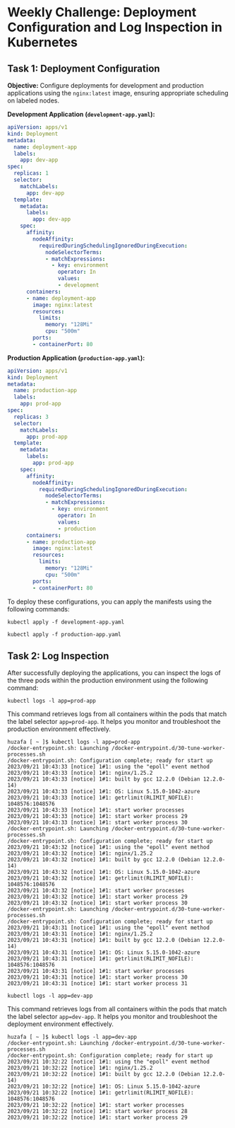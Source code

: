 # Weekly Challenge: Deployment Configuration and Log Inspection in Kubernetes

## Task 1: Deployment Configuration

**Objective:** Configure deployments for development and production applications using the `nginx:latest` image, ensuring appropriate scheduling on labeled nodes.

**Development Application (`development-app.yaml`):**

```yaml
apiVersion: apps/v1
kind: Deployment
metadata:
  name: deployment-app
  labels:
    app: dev-app
spec:
  replicas: 1
  selector:
    matchLabels:
      app: dev-app
  template:
    metadata:
      labels:
        app: dev-app
    spec:
      affinity:
        nodeAffinity:
          requiredDuringSchedulingIgnoredDuringExecution:
            nodeSelectorTerms:
            - matchExpressions:
              - key: environment
                operator: In
                values:
                - development  
      containers:
      - name: deployment-app
        image: nginx:latest
        resources:
          limits:
            memory: "128Mi"
            cpu: "500m"
        ports:
        - containerPort: 80
```



**Production Application (`production-app.yaml`):**

```yaml
apiVersion: apps/v1
kind: Deployment
metadata:
  name: production-app
  labels:
    app: prod-app
spec:
  replicas: 3
  selector:
    matchLabels:
      app: prod-app
  template:
    metadata:
      labels:
        app: prod-app
    spec:
      affinity:
        nodeAffinity:
          requiredDuringSchedulingIgnoredDuringExecution:
            nodeSelectorTerms:
            - matchExpressions:
              - key: environment
                operator: In
                values:
                - production  
      containers:
      - name: production-app
        image: nginx:latest
        resources:
          limits:
            memory: "128Mi"
            cpu: "500m"
        ports:
        - containerPort: 80
```

To deploy these configurations, you can apply the manifests using the following commands:

```
kubectl apply -f development-app.yaml

kubectl apply -f production-app.yaml
```

## Task 2: Log Inspection

After successfully deploying the applications, you can inspect the logs of the three pods within the production environment using the following command:

```
kubectl logs -l app=prod-app
```

This command retrieves logs from all containers within the pods that match the label selector `app=prod-app`. It helps you monitor and troubleshoot the production environment effectively.

```
huzafa [ ~ ]$ kubectl logs -l app=prod-app
/docker-entrypoint.sh: Launching /docker-entrypoint.d/30-tune-worker-processes.sh
/docker-entrypoint.sh: Configuration complete; ready for start up
2023/09/21 10:43:33 [notice] 1#1: using the "epoll" event method
2023/09/21 10:43:33 [notice] 1#1: nginx/1.25.2
2023/09/21 10:43:33 [notice] 1#1: built by gcc 12.2.0 (Debian 12.2.0-14) 
2023/09/21 10:43:33 [notice] 1#1: OS: Linux 5.15.0-1042-azure
2023/09/21 10:43:33 [notice] 1#1: getrlimit(RLIMIT_NOFILE): 1048576:1048576
2023/09/21 10:43:33 [notice] 1#1: start worker processes
2023/09/21 10:43:33 [notice] 1#1: start worker process 29
2023/09/21 10:43:33 [notice] 1#1: start worker process 30
/docker-entrypoint.sh: Launching /docker-entrypoint.d/30-tune-worker-processes.sh
/docker-entrypoint.sh: Configuration complete; ready for start up
2023/09/21 10:43:32 [notice] 1#1: using the "epoll" event method
2023/09/21 10:43:32 [notice] 1#1: nginx/1.25.2
2023/09/21 10:43:32 [notice] 1#1: built by gcc 12.2.0 (Debian 12.2.0-14) 
2023/09/21 10:43:32 [notice] 1#1: OS: Linux 5.15.0-1042-azure
2023/09/21 10:43:32 [notice] 1#1: getrlimit(RLIMIT_NOFILE): 1048576:1048576
2023/09/21 10:43:32 [notice] 1#1: start worker processes
2023/09/21 10:43:32 [notice] 1#1: start worker process 29
2023/09/21 10:43:32 [notice] 1#1: start worker process 30
/docker-entrypoint.sh: Launching /docker-entrypoint.d/30-tune-worker-processes.sh
/docker-entrypoint.sh: Configuration complete; ready for start up
2023/09/21 10:43:31 [notice] 1#1: using the "epoll" event method
2023/09/21 10:43:31 [notice] 1#1: nginx/1.25.2
2023/09/21 10:43:31 [notice] 1#1: built by gcc 12.2.0 (Debian 12.2.0-14) 
2023/09/21 10:43:31 [notice] 1#1: OS: Linux 5.15.0-1042-azure
2023/09/21 10:43:31 [notice] 1#1: getrlimit(RLIMIT_NOFILE): 1048576:1048576
2023/09/21 10:43:31 [notice] 1#1: start worker processes
2023/09/21 10:43:31 [notice] 1#1: start worker process 30
2023/09/21 10:43:31 [notice] 1#1: start worker process 31
```
```
kubectl logs -l app=dev-app
```

This command retrieves logs from all containers within the pods that match the label selector `app=dev-app`. It helps you monitor and troubleshoot the deployment environment effectively.

```
huzafa [ ~ ]$ kubectl logs -l app=dev-app
/docker-entrypoint.sh: Launching /docker-entrypoint.d/30-tune-worker-processes.sh
/docker-entrypoint.sh: Configuration complete; ready for start up
2023/09/21 10:32:22 [notice] 1#1: using the "epoll" event method
2023/09/21 10:32:22 [notice] 1#1: nginx/1.25.2
2023/09/21 10:32:22 [notice] 1#1: built by gcc 12.2.0 (Debian 12.2.0-14) 
2023/09/21 10:32:22 [notice] 1#1: OS: Linux 5.15.0-1042-azure
2023/09/21 10:32:22 [notice] 1#1: getrlimit(RLIMIT_NOFILE): 1048576:1048576
2023/09/21 10:32:22 [notice] 1#1: start worker processes
2023/09/21 10:32:22 [notice] 1#1: start worker process 28
2023/09/21 10:32:22 [notice] 1#1: start worker process 29
```

